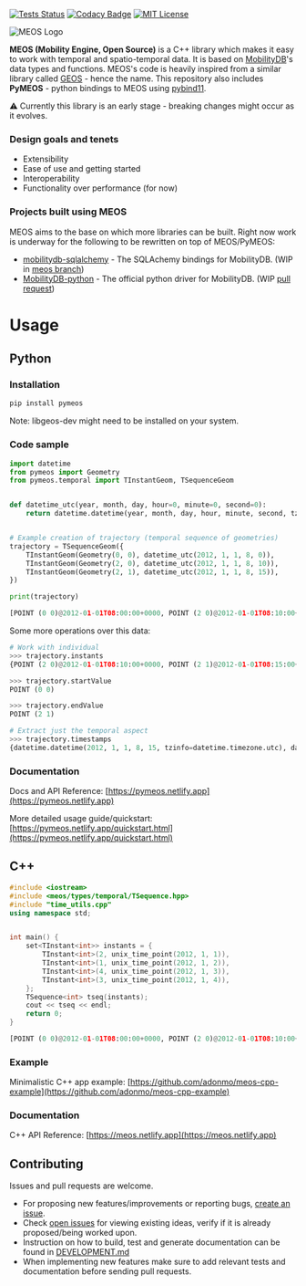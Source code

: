[![Tests Status](https://github.com/adonmo/meos/workflows/Tests/badge.svg)](https://github.com/adonmo/meos/actions) [![Codacy Badge](https://app.codacy.com/project/badge/Grade/7e51e8a09bdd424f83af953585fd14b9)](https://www.codacy.com/gh/adonmo/meos?utm_source=github.com&amp;utm_medium=referral&amp;utm_content=adonmo/meos&amp;utm_campaign=Badge_Grade) [![MIT License](https://img.shields.io/github/license/adonmo/meos.svg)](https://github.com/adonmo/meos/blob/master/LICENSE.txt)

![MEOS Logo](https://i.imgur.com/ppfYUeT.png)

**MEOS (Mobility Engine, Open Source)** is a C++ library which makes it easy to work with temporal and spatio-temporal data. It is based on [MobilityDB](https://github.com/ULB-CoDE-WIT/MobilityDB)'s data types and functions. MEOS's code is heavily inspired from a similar library called [GEOS](https://github.com/libgeos/geos) - hence the name. This repository also includes **PyMEOS** - python bindings to MEOS using [pybind11](https://github.com/pybind/pybind11).

⚠️ Currently this library is an early stage - breaking changes might occur as it evolves.

### Design goals and tenets
- Extensibility
- Ease of use and getting started
- Interoperability
- Functionality over performance (for now)

### Projects built using MEOS
MEOS aims to the base on which more libraries can be built. Right now work is underway for the following to be rewritten on top of MEOS/PyMEOS:
- [mobilitydb-sqlalchemy](mobilitydb-sqlalchemy) - The SQLAchemy bindings for MobilityDB. (WIP in [meos branch](https://github.com/adonmo/mobilitydb-sqlalchemy/tree/meos))
- [MobilityDB-python](https://github.com/MobilityDB/MobilityDB-python/) - The official python driver for MobilityDB. (WIP [pull request](https://github.com/MobilityDB/MobilityDB-python/pull/4))

# Usage

## Python

### Installation

```sh
pip install pymeos
```

Note: libgeos-dev might need to be installed on your system.

### Code sample

```python
import datetime
from pymeos import Geometry
from pymeos.temporal import TInstantGeom, TSequenceGeom


def datetime_utc(year, month, day, hour=0, minute=0, second=0):
    return datetime.datetime(year, month, day, hour, minute, second, tzinfo=datetime.timezone.utc)


# Example creation of trajectory (temporal sequence of geometries)
trajectory = TSequenceGeom({
    TInstantGeom(Geometry(0, 0), datetime_utc(2012, 1, 1, 8, 0)),
    TInstantGeom(Geometry(2, 0), datetime_utc(2012, 1, 1, 8, 10)),
    TInstantGeom(Geometry(2, 1), datetime_utc(2012, 1, 1, 8, 15)),
})

print(trajectory)
```

```python
[POINT (0 0)@2012-01-01T08:00:00+0000, POINT (2 0)@2012-01-01T08:10:00+0000, POINT (2 1)@2012-01-01T08:15:00+0000)
```

Some more operations over this data:
```python
# Work with individual
>>> trajectory.instants
{POINT (2 0)@2012-01-01T08:10:00+0000, POINT (2 1)@2012-01-01T08:15:00+0000, POINT (0 0)@2012-01-01T08:00:00+0000}

>>> trajectory.startValue
POINT (0 0)

>>> trajectory.endValue
POINT (2 1)

# Extract just the temporal aspect
>>> trajectory.timestamps
{datetime.datetime(2012, 1, 1, 8, 15, tzinfo=datetime.timezone.utc), datetime.datetime(2012, 1, 1, 8, 10, tzinfo=datetime.timezone.utc), datetime.datetime(2012, 1, 1, 8, 0, tzinfo=datetime.timezone.utc)}
```

### Documentation

Docs and API Reference: [https://pymeos.netlify.app](https://pymeos.netlify.app)

More detailed usage guide/quickstart: [https://pymeos.netlify.app/quickstart.html](https://pymeos.netlify.app/quickstart.html)

## C++

```cpp
#include <iostream>
#include <meos/types/temporal/TSequence.hpp>
#include "time_utils.cpp"
using namespace std;


int main() {
    set<TInstant<int>> instants = {
        TInstant<int>(2, unix_time_point(2012, 1, 1)),
        TInstant<int>(1, unix_time_point(2012, 1, 2)),
        TInstant<int>(4, unix_time_point(2012, 1, 3)),
        TInstant<int>(3, unix_time_point(2012, 1, 4)),
    };
    TSequence<int> tseq(instants);
    cout << tseq << endl;
    return 0;
}
```

```python
[POINT (0 0)@2012-01-01T08:00:00+0000, POINT (2 0)@2012-01-01T08:10:00+0000, POINT (2 1)@2012-01-01T08:15:00+0000)
```

### Example

Minimalistic C++ app example: [https://github.com/adonmo/meos-cpp-example](https://github.com/adonmo/meos-cpp-example)

### Documentation

C++ API Reference: [https://meos.netlify.app](https://meos.netlify.app)

## Contributing

Issues and pull requests are welcome.

* For proposing new features/improvements or reporting bugs, [create an issue](https://github.com/adonmo/meos/issues/new/choose).
* Check [open issues](https://github.com/adonmo/meos/issues) for viewing existing ideas, verify if it is already proposed/being worked upon.
* Instruction on how to build, test and generate documentation can be found in [DEVELOPMENT.md](DEVELOPMENT.md)
* When implementing new features make sure to add relevant tests and documentation before sending pull requests.
